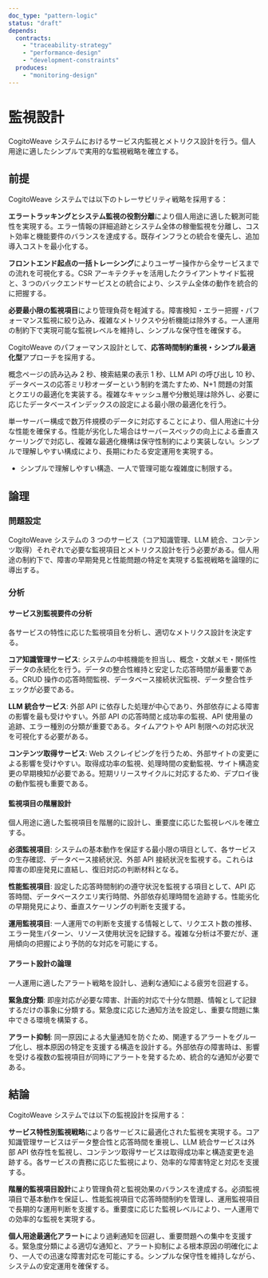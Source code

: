 ```yaml
---
doc_type: "pattern-logic"
status: "draft"
depends:
  contracts:
    - "traceability-strategy"
    - "performance-design"
    - "development-constraints"
  produces:
    - "monitoring-design"
---
```


# 監視設計

CogitoWeave システムにおけるサービス内監視とメトリクス設計を行う。個人用途に適したシンプルで実用的な監視戦略を確立する。

## 前提

<!-- PREMISE_BEGIN: traceability-strategy -->

CogitoWeave システムでは以下のトレーサビリティ戦略を採用する：

**エラートラッキングとシステム監視の役割分離**により個人用途に適した観測可能性を実現する。エラー情報の詳細追跡とシステム全体の稼働監視を分離し、コスト効率と機能要件のバランスを達成する。既存インフラとの統合を優先し、追加導入コストを最小化する。

**フロントエンド起点の一括トレーシング**によりユーザー操作から全サービスまでの流れを可視化する。CSR アーキテクチャを活用したクライアントサイド監視と、3 つのバックエンドサービスとの統合により、システム全体の動作を統合的に把握する。

**必要最小限の監視項目**により管理負荷を軽減する。障害検知・エラー把握・パフォーマンス監視に絞り込み、複雑なメトリクスや分析機能は除外する。一人運用の制約下で実現可能な監視レベルを維持し、シンプルな保守性を確保する。

<!-- PREMISE_END: traceability-strategy -->

<!-- PREMISE_BEGIN: performance-design -->

CogitoWeave のパフォーマンス設計として、**応答時間制約重視・シンプル最適化型**アプローチを採用する。

概念ページの読み込み 2 秒、検索結果の表示 1 秒、LLM API の呼び出し 10 秒、データベースの応答ミリ秒オーダーという制約を満たすため、N+1 問題の対策とクエリの最適化を実装する。複雑なキャッシュ層や分散処理は除外し、必要に応じたデータベースインデックスの設定による最小限の最適化を行う。

単一サーバー構成で数万件規模のデータに対応することにより、個人用途に十分な性能を確保する。性能が劣化した場合はサーバースペックの向上による垂直スケーリングで対応し、複雑な最適化機構は保守性制約により実装しない。シンプルで理解しやすい構成により、長期にわたる安定運用を実現する。

<!-- PREMISE_END: performance-design -->

<!-- PREMISE_BEGIN: development-constraints -->

- シンプルで理解しやすい構造、一人で管理可能な複雑度に制限する。

<!-- PREMISE_END: development-constraints -->

## 論理

### 問題設定

CogitoWeave システムの 3 つのサービス（コア知識管理、LLM 統合、コンテンツ取得）それぞれで必要な監視項目とメトリクス設計を行う必要がある。個人用途の制約下で、障害の早期発見と性能問題の特定を実現する監視戦略を論理的に導出する。

### 分析

#### サービス別監視要件の分析

各サービスの特性に応じた監視項目を分析し、適切なメトリクス設計を決定する。

**コア知識管理サービス**: システムの中核機能を担当し、概念・文献メモ・関係性データの永続化を行う。データの整合性維持と安定した応答時間が最重要である。CRUD 操作の応答時間監視、データベース接続状況監視、データ整合性チェックが必要である。

**LLM 統合サービス**: 外部 API に依存した処理が中心であり、外部依存による障害の影響を最も受けやすい。外部 API の応答時間と成功率の監視、API 使用量の追跡、エラー種別の分類が重要である。タイムアウトや API 制限への対応状況を可視化する必要がある。

**コンテンツ取得サービス**: Web スクレイピングを行うため、外部サイトの変更による影響を受けやすい。取得成功率の監視、処理時間の変動監視、サイト構造変更の早期検知が必要である。短期リリースサイクルに対応するため、デプロイ後の動作監視も重要である。

#### 監視項目の階層設計

個人用途に適した監視項目を階層的に設計し、重要度に応じた監視レベルを確立する。

**必須監視項目**: システムの基本動作を保証する最小限の項目として、各サービスの生存確認、データベース接続状況、外部 API 接続状況を監視する。これらは障害の即座発見に直結し、復旧対応の判断材料となる。

**性能監視項目**: 設定した応答時間制約の遵守状況を監視する項目として、API 応答時間、データベースクエリ実行時間、外部依存処理時間を追跡する。性能劣化の早期発見により、垂直スケーリングの判断を支援する。

**運用監視項目**: 一人運用での判断を支援する情報として、リクエスト数の推移、エラー発生パターン、リソース使用状況を記録する。複雑な分析は不要だが、運用傾向の把握により予防的な対応を可能にする。

#### アラート設計の論理

一人運用に適したアラート戦略を設計し、過剰な通知による疲労を回避する。

**緊急度分類**: 即座対応が必要な障害、計画的対応で十分な問題、情報として記録するだけの事象に分類する。緊急度に応じた通知方法を設定し、重要な問題に集中できる環境を構築する。

**アラート抑制**: 同一原因による大量通知を防ぐため、関連するアラートをグループ化し、根本原因の特定を支援する構造を設計する。外部依存の障害時は、影響を受ける複数の監視項目が同時にアラートを発するため、統合的な通知が必要である。

## 結論

<!-- GLOBAL_CONCLUSION_BEGIN: monitoring-design -->

CogitoWeave システムでは以下の監視設計を採用する：

**サービス特性別監視戦略**により各サービスに最適化された監視を実現する。コア知識管理サービスはデータ整合性と応答時間を重視し、LLM 統合サービスは外部 API 依存性を監視し、コンテンツ取得サービスは取得成功率と構造変更を追跡する。各サービスの責務に応じた監視により、効率的な障害特定と対応を支援する。

**階層的監視項目設計**により管理負荷と監視効果のバランスを達成する。必須監視項目で基本動作を保証し、性能監視項目で応答時間制約を管理し、運用監視項目で長期的な運用判断を支援する。重要度に応じた監視レベルにより、一人運用での効率的な監視を実現する。

**個人用途最適化アラート**により過剰通知を回避し、重要問題への集中を支援する。緊急度分類による適切な通知と、アラート抑制による根本原因の明確化により、一人での迅速な障害対応を可能にする。シンプルな保守性を維持しながら、システムの安定運用を確保する。

<!-- GLOBAL_CONCLUSION_END: monitoring-design -->
